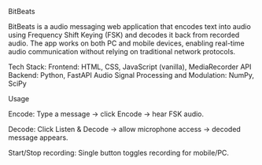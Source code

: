 BitBeats 

BitBeats is a audio messaging web application that encodes text into audio using Frequency Shift Keying (FSK) and decodes it back from recorded audio. The app works on both PC and mobile devices, enabling real-time audio communication without relying on traditional network protocols.

Tech Stack:
Frontend: HTML, CSS, JavaScript (vanilla), MediaRecorder API
Backend: Python, FastAPI
Audio Signal Processing and Modulation: NumPy, SciPy


Usage

Encode: Type a message → click Encode → hear FSK audio.

Decode: Click Listen & Decode → allow microphone access → decoded message appears.

Start/Stop recording: Single button toggles recording for mobile/PC.
